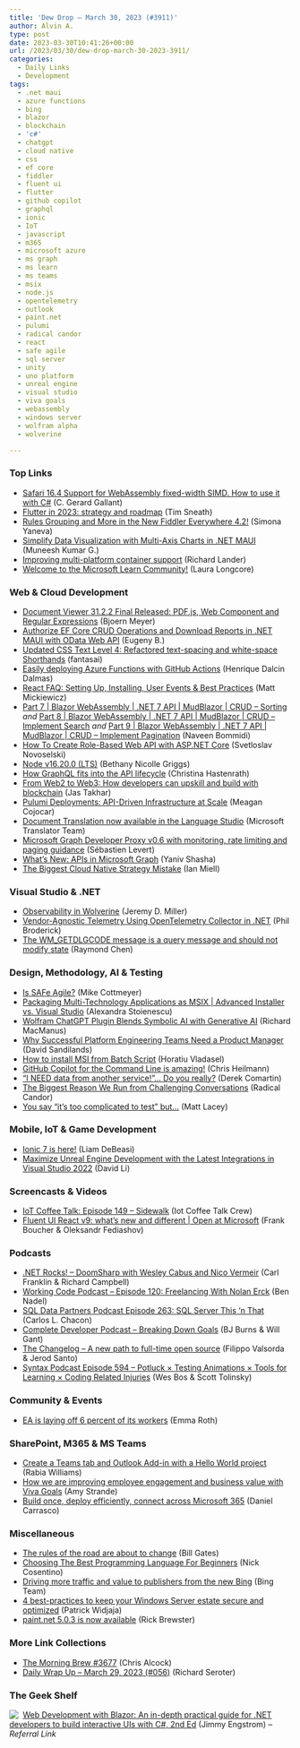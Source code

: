 ```yaml
---
title: 'Dew Drop – March 30, 2023 (#3911)'
author: Alvin A.
type: post
date: 2023-03-30T10:41:26+00:00
url: /2023/03/30/dew-drop-march-30-2023-3911/
categories:
  - Daily Links
  - Development
tags:
  - .net maui
  - azure functions
  - bing
  - blazor
  - blockchain
  - 'c#'
  - chatgpt
  - cloud native
  - css
  - ef core
  - fiddler
  - fluent ui
  - flutter
  - github copilot
  - graphql
  - ionic
  - IoT
  - javascript
  - m365
  - microsoft azure
  - ms graph
  - ms learn
  - ms teams
  - msix
  - node.js
  - opentelemetry
  - outlook
  - paint.net
  - pulumi
  - radical candor
  - react
  - safe agile
  - sql server
  - unity
  - uno platform
  - unreal engine
  - visual studio
  - viva goals
  - webassembly
  - windows server
  - wolfram alpha
  - wolverine

---
```

### <a name="top"></a>Top Links

  * <a href="https://platform.uno/blog/safari-16-4-support-for-webassembly-fixed-width-simd-how-to-use-it-with-c/" target="_blank" rel="noopener">Safari 16.4 Support for WebAssembly fixed-width SIMD. How to use it with C#</a> (C. Gerard Gallant)
  * <a href="https://medium.com/flutter/flutter-in-2023-strategy-and-roadmap-60efc8d8b0c7?source=rss-59a5b43ec048------2" target="_blank" rel="noopener">Flutter in 2023: strategy and roadmap</a> (Tim Sneath)
  * <a href="https://www.telerik.com/blogs/rules-grouping-more-new-fiddler-everywhere-4-2" target="_blank" rel="noopener">Rules Grouping and More in the New Fiddler Everywhere 4.2!</a> (Simona Yaneva)
  * <a href="https://www.syncfusion.com/blogs/post/simplify-data-visualization-with-multi-axis-charts-in-net-maui.aspx?utm_source=alvinashcraft&utm_medium=email&utm_campaign=alvinashcraft_blog_edmmar23" target="_blank" rel="noopener">Simplify Data Visualization with Multi-Axis Charts in .NET MAUI</a> (Muneesh Kumar G.)
  * <a href="https://devblogs.microsoft.com/dotnet/improving-multiplatform-container-support/" target="_blank" rel="noopener">Improving multi-platform container support</a> (Richard Lander)
  * <a href="https://techcommunity.microsoft.com/t5/microsoft-learn-blog/welcome-to-the-microsoft-learn-community/ba-p/3775644" target="_blank" rel="noopener">Welcome to the Microsoft Learn Community!</a> (Laura Longcore)

### <a name="web"></a>Web & Cloud Development

  * <a href="https://www.textcontrol.com/blog/2023/03/29/document-viewer-3122-final-released-pdfjs-web-component-and-regular-expressions/" target="_blank" rel="noopener">Document Viewer 31.2.2 Final Released: PDF.js, Web Component and Regular Expressions</a> (Bjoern Meyer)
  * <a href="https://community.devexpress.com/blogs/news/archive/2023/03/29/authorize-ef-core-crud-operations-and-download-reports-in-net-maui-with-odata-web-api.aspx" target="_blank" rel="noopener">Authorize EF Core CRUD Operations and Download Reports in .NET MAUI with OData Web API</a> (Eugeny B.)
  * <a href="https://www.w3.org/blog/CSS/2023/03/29/css-text-4-refactor-spacing/" target="_blank" rel="noopener">Updated CSS Text Level 4: Refactored text-spacing and white-space Shorthands</a> (fantasai)
  * <a href="https://intodot.net/easily-deploying-azure-functions-with-github-actions/?utm_source=rss&utm_medium=rss&utm_campaign=easily-deploying-azure-functions-with-github-actions" target="_blank" rel="noopener">Easily deploying Azure Functions with GitHub Actions</a> (Henrique Dalcin Dalmas)
  * <a href="https://www.sitepoint.com/reactjs-best-practices/?utm_source=rss" target="_blank" rel="noopener">React FAQ: Setting Up, Installing, User Events & Best Practices</a> (Matt Mickiewicz)
  * <a href="https://www.learmoreseekmore.com/2023/03/part7-blazor-webassembly-dotnet7-api-mudblazor-crud-sorting.html" target="_blank" rel="noopener">Part 7 | Blazor WebAssembly | .NET 7 API | MudBlazor | CRUD &#8211; Sorting</a> _and_ <a href="https://www.learmoreseekmore.com/2023/03/part8-blazor-webassembly-dotnet7-api-mudblazor-crud-search.html" target="_blank" rel="noopener">Part 8 | Blazor WebAssembly | .NET 7 API | MudBlazor | CRUD &#8211; Implement Search</a> _and_ <a href="https://www.learmoreseekmore.com/2023/03/part9-blazor-webassembly-dotnet7-api-mudblazor-crud-pagination.html" target="_blank" rel="noopener">Part 9 | Blazor WebAssembly | .NET 7 API | MudBlazor | CRUD &#8211; Implement Pagination</a> (Naveen Bommidi)
  * <a href="https://www.infragistics.com/community/blogs/b/infragistics/posts/create-role-based-web-api-with-asp-net-core" target="_blank" rel="noopener">How To Create Role-Based Web API with ASP.NET Core</a> (Svetloslav Novoselski)
  * <a href="https://nodejs.org/en/blog/release/v16.20.0" target="_blank" rel="noopener">Node v16.20.0 (LTS)</a> (Bethany Nicolle Griggs)
  * <a href="https://blog.postman.com/how-graphql-fits-into-the-api-lifecycle/" target="_blank" rel="noopener">How GraphQL fits into the API lifecycle</a> (Christina Hastenrath)
  * <a href="https://stackoverflow.blog/2023/03/29/from-web2-to-web3-how-developers-can-upskill-and-build-with-blockchain/" target="_blank" rel="noopener">From Web2 to Web3: How developers can upskill and build with blockchain</a> (Jas Takhar)
  * <a href="https://www.pulumi.com/blog/pulumi-deployments-platform-automation/" target="_blank" rel="noopener">Pulumi Deployments: API-Driven Infrastructure at Scale</a> (Meagan Cojocar)
  * <a href="https://www.microsoft.com/en-us/translator/blog/2023/03/29/document-translation-in-language-studio/" target="_blank" rel="noopener">Document Translation now available in the Language Studio</a> (Microsoft Translator Team)
  * <a href="https://devblogs.microsoft.com/microsoft365dev/microsoft-graph-developer-proxy-v0-6-monitoring-rate-limiting-paging-guidance/" target="_blank" rel="noopener">Microsoft Graph Developer Proxy v0.6 with monitoring, rate limiting and paging guidance</a> (Sébastien Levert)
  * <a href="https://techcommunity.microsoft.com/t5/microsoft-defender-threat/what-s-new-apis-in-microsoft-graph/ba-p/3780350" target="_blank" rel="noopener">What&#8217;s New: APIs in Microsoft Graph</a> (Yaniv Shasha)
  * <a href="https://zwischenzugs.com/2023/03/29/the-biggest-cloud-native-strategy-mistake/" target="_blank" rel="noopener">The Biggest Cloud Native Strategy Mistake</a> (Ian Miell)

### <a name="dotnet"></a>Visual Studio & .NET

  * <a href="https://jeremydmiller.com/2023/03/29/observability-in-wolverine/" target="_blank" rel="noopener">Observability in Wolverine</a> (Jeremy D. Miller)
  * <a href="https://code-maze.com/vendor-agnostic-telemetry-opentelemetry-collector-dotnet/" target="_blank" rel="noopener">Vendor-Agnostic Telemetry Using OpenTelemetry Collector in .NET</a> (Phil Broderick)
  * <a href="https://devblogs.microsoft.com/oldnewthing/20230329-00/?p=107983" target="_blank" rel="noopener">The WM_GETDLGCODE message is a query message and should not modify state</a> (Raymond Chen)

### <a name="design"></a>Design, Methodology, AI & Testing

  * <a href="https://www.leadingagile.com/2023/03/is-safe-agile/?utm_source=Is%20SAFe%20Agile%3F&utm_medium=RSS&utm_campaign=RSS%20Reader" target="_blank" rel="noopener">Is SAFe Agile?</a> (Mike Cottmeyer)
  * <a href="https://www.advancedinstaller.com/advanced-installer-vs-visual-studio-for-msix.html" target="_blank" rel="noopener">Packaging Multi-Technology Applications as MSIX | Advanced Installer vs. Visual Studio</a> (Alexandra Stoienescu)
  * <a href="https://thenewstack.io/wolfram-chatgpt-plugin-blends-symbolic-ai-with-generative-ai/" target="_blank" rel="noopener">Wolfram ChatGPT Plugin Blends Symbolic AI with Generative AI</a> (Richard MacManus)
  * <a href="https://thenewstack.io/why-successful-platform-engineering-teams-need-a-product-manager/" target="_blank" rel="noopener">Why Successful Platform Engineering Teams Need a Product Manager</a> (David Sandilands)
  * <a href="https://www.advancedinstaller.com/how-to-install-msi-from-cmd.html" target="_blank" rel="noopener">How to install MSI from Batch Script</a> (Horatiu Vladasel)
  * <a href="https://christianheilmann.com/2023/03/29/github-copilot-for-the-command-line-is-amazing/" target="_blank" rel="noopener">GitHub Copilot for the Command Line is amazing!</a> (Chris Heilmann)
  * <a href="https://codeopinion.com/i-need-data-from-another-service-do-you-really/" target="_blank" rel="noopener">“I NEED data from another service!”… Do you really?</a> (Derek Comartin)
  * <a href="https://www.radicalcandor.com/challenging-conversations-radical-candor/" target="_blank" rel="noopener">The Biggest Reason We Run from Challenging Conversations</a> (Radical Candor)
  * <a href="https://www.mrlacey.com/2023/03/you-say-its-too-complicated-to-test-but.html" target="_blank" rel="noopener">You say &#8220;it&#8217;s too complicated to test&#8221; but&#8230;</a> (Matt Lacey)

### <a name="mobile"></a>Mobile, IoT & Game Development

  * <a href="https://ionic.io/blog/ionic-7-is-here" target="_blank" rel="noopener">Ionic 7 is here!</a> (Liam DeBeasi)
  * <a href="https://devblogs.microsoft.com/cppblog/empower-your-unreal-engine-development-with-the-latest-ue-integrations-in-visual-studio-2022/" target="_blank" rel="noopener">Maximize Unreal Engine Development with the Latest Integrations in Visual Studio 2022</a> (David Li)

### <a name="videos"></a>Screencasts & Videos

  * <a href="http://www.youtube.com/watch?v=0ujJtVLiZc0" target="_blank" rel="noopener">IoT Coffee Talk: Episode 149 &#8211; Sidewalk</a> (Iot Coffee Talk Crew)
  * <a href="http://www.youtube.com/watch?v=bKCDM5S6DaA" target="_blank" rel="noopener">Fluent UI React v9: what&#8217;s new and different | Open at Microsoft</a> (Frank Boucher & Oleksandr Fediashov)

### <a name="podcasts"></a>Podcasts

  * <a href="https://www.spreaker.com/user/16677006/dotnetrocks-1839-doomsharp" target="_blank" rel="noopener">.NET Rocks! &#8211; DoomSharp with Wesley Cabus and Nico Vermeir</a> (Carl Franklin & Richard Campbell)
  * <a href="https://www.bennadel.com/blog/4435-working-code-podcast-episode-120-freelancing-with-nolan-erck.htm" target="_blank" rel="noopener">Working Code Podcast &#8211; Episode 120: Freelancing With Nolan Erck</a> (Ben Nadel)
  * <a href="https://sqldatapartners.com/2023/03/29/episode-263-sql-server-this-n-that/" target="_blank" rel="noopener">SQL Data Partners Podcast Episode 263: SQL Server This ‘n That</a> (Carlos L. Chacon)
  * <a href="https://completedeveloperpodcast.com/breaking-down-goals/" target="_blank" rel="noopener">Complete Developer Podcast &#8211; Breaking Down Goals</a> (BJ Burns & Will Gant)
  * <a href="https://changelog.com/podcast/533" target="_blank" rel="noopener">The Changelog &#8211; A new path to full-time open source</a> (Filippo Valsorda & Jerod Santo)
  * <a href="https://syntax.fm/show/594/potluck-testing-animations-tools-for-learning-coding-related-injuries" target="_blank" rel="noopener">Syntax Podcast Episode 594 &#8211; Potluck × Testing Animations × Tools for Learning × Coding Related Injuries</a> (Wes Bos & Scott Tolinsky)

### <a name="events"></a>Community & Events

  * <a href="https://www.theverge.com/2023/3/29/23662228/ea-layoffs-workers-employeesrestructuring" target="_blank" rel="noopener">EA is laying off 6 percent of its workers</a> (Emma Roth)

### <a name="sp"></a>SharePoint, M365 & MS Teams

  * <a href="https://devblogs.microsoft.com/microsoft365dev/create-a-teams-tab-and-outlook-add-in-with-a-hello-world-project/" target="_blank" rel="noopener">Create a Teams tab and Outlook Add-in with a Hello World project</a> (Rabia Williams)
  * <a href="https://techcommunity.microsoft.com/t5/microsoft-viva-blog/how-we-are-improving-employee-engagement-and-business-value-with/ba-p/3782418" target="_blank" rel="noopener">How we are improving employee engagement and business value with Viva Goals</a> (Amy Strande)
  * <a href="https://devblogs.microsoft.com/microsoft365dev/build-once-deploy-efficiently-connect-across-microsoft-365/" target="_blank" rel="noopener">Build once, deploy efficiently, connect across Microsoft 365</a> (Daniel Carrasco)

### <a name="misc"></a>Miscellaneous

  * <a href="https://www.gatesnotes.com/Autonomous-Vehicles" target="_blank" rel="noopener">The rules of the road are about to change</a> (Bill Gates)
  * <a href="https://www.linkedin.com/pulse/choosing-best-programming-language-beginners-nick-cosentino/" target="_blank" rel="noopener">Choosing The Best Programming Language For Beginners</a> (Nick Cosentino)
  * <a href="https://blogs.bing.com/search/march_2023/Driving-more-traffic-and-value-to-publishers-from-the-new-Bing" target="_blank" rel="noopener">Driving more traffic and value to publishers from the new Bing</a> (Bing Team)
  * <a href="https://azure.microsoft.com/blog/4-bestpractices-to-keep-your-windows-server-estate-secure-and-optimized" target="_blank" rel="noopener">4 best-practices to keep your Windows Server estate secure and optimized</a> (Patrick Widjaja)
  * <a href="https://blog.getpaint.net/2023/03/29/paint-net-5-0-3-is-now-available/" target="_blank" rel="noopener">paint.net 5.0.3 is now available</a> (Rick Brewster)

### <a name="links"></a>More Link Collections

  * <a href="https://blog.cwa.me.uk/2023/03/30/the-morning-brew-3677/" target="_blank" rel="noopener">The Morning Brew #3677</a> (Chris Alcock)
  * <a href="https://seroter.com/2023/03/29/daily-wrap-up-march-29-2023-056/" target="_blank" rel="noopener">Daily Wrap Up – March 29, 2023 (#056)</a> (Richard Seroter)

### <a name="shelf"></a>The Geek Shelf

<a href="https://www.amazon.com/dp/1803241497/?tag=amavin-20" target="_blank" rel="noopener"><img decoding="async" align="left" style="margin: 0px 4px 0px 0px; border: 0px currentcolor; border-image: none; float: left; display: inline; background-image: none;" src="https://m.media-amazon.com/images/I/41VhBqAsPFL._SS135_.jpg" border="0" /></a>&nbsp;<a href="https://www.amazon.com/dp/1803241497/?tag=amavin-20" target="_blank" rel="noopener">Web Development with Blazor: An in-depth practical guide for .NET developers to build interactive UIs with C#, 2nd Ed</a> (Jimmy Engstrom) _&#8211; Referral Link_